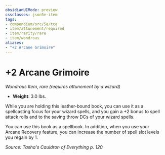 ```yaml
---
obsidianUIMode: preview
cssclasses: json5e-item
tags:
- compendium/src/5e/tce
- item/attunement/required
- item/rarity/rare
- item/wondrous
aliases: 
- "+2 Arcane Grimoire"
---
```

# +2 Arcane Grimoire
*Wondrous Item, rare (requires attunement by a wizard)*  

- **Weight**: 3.0 lbs.

While you are holding this leather-bound book, you can use it as a spellcasting focus for your wizard spells, and you gain a +2 bonus to spell attack rolls and to the saving throw DCs of your wizard spells.

You can use this book as a spellbook. In addition, when you use your Arcane Recovery feature, you can increase the number of spell slot levels you regain by 1.

*Source: Tasha's Cauldron of Everything p. 120*